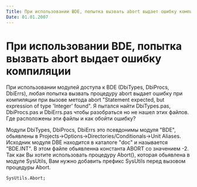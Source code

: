 ```yaml
---
Title: При использовании BDE, попытка вызвать abort выдает ошибку компиляции
Date: 01.01.2007
---
```



При использовании BDE, попытка вызвать abort выдает ошибку компиляции
=====================================================================

При использовании модулей доступа к BDE (DbiTypes, DbiProcs, DbiErrs),
любая попытка вызвать процедуру abort выдает ошибку при компиляции при
вызове метода abort "Statement expected, but expression of type
'Integer' found". Я пытался найти DbiTypes.pas, DbiProcs.pas и
DbiErrs.pas чтобы разобраться но не нашел этих файлов. Где расположены
эти файлы и как обойти ошибку?

Модули DbiTypes, DbiProcs, DbiErrs это псевдонимы модуля "BDE",
обьявлены в Projects-\>Options-\>Directories/Conditionals-\>Unit
Aliases. Исходник модуля DBE находится в каталоге "doc" и называется
"BDE.INT". В этом файле обьявленна константа ABORT со значением -2.
Так как Вы хотите использовать процедуру Abort(), которая обьявлена в
модуле SysUtils, Вам нужно добавить префикс SysUtils перед вызовом
процедуры Abort.

    SysUtils.Abort;
